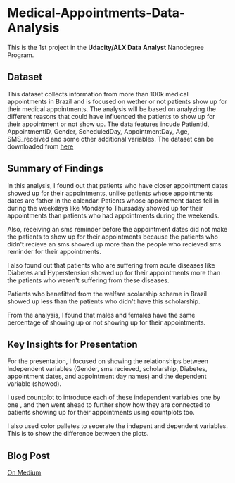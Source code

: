 # Medical-Appointments-Data-Analysis

This is the 1st project in the **Udacity/ALX Data Analyst** Nanodegree Program.

## Dataset

This dataset collects information from more than 100k medical appointments in Brazil and is focused on wether or not patients show up for their medical appointments. 
The analysis will be based on analyzing the different reasons that could have influenced the patients to show up for their appointment or not show up. The data features
incude PatientId, AppointmentID, Gender, ScheduledDay, AppointmentDay, Age, SMS_received and some other additional variables. The dataset can be downloaded from 
[here](https://d17h27t6h515a5.cloudfront.net/topher/2017/October/59dd2e9a_noshowappointments-kagglev2-may-2016/noshowappointments-kagglev2-may-2016.csv)


## Summary of Findings

In this analysis, I found out that patients who have closer appointment dates showed up for their appointments, unlike patients whose appointments dates are father in the 
calendar. Patients whose appointment dates fell in during the weekdays like Monday to Thursaday showed up for their appointments than patients who had appointments during
the weekends. 

Also, receiving an sms reminder before the appointment dates did not make the patients to show up for their appointments because the patients who didn't recieve an sms 
showed up more than the people who recieved sms reminder for their appointments.

I also found out that patients who are suffering from acute diseases like Diabetes and Hyperstension showed up for their appointments more than the patients who 
weren't suffering from these diseases.

Patients who benefitted from the welfare scolarship scheme in Brazil showed up less than the patients who didn't have this scholarship.

From the analysis, I found that males and females have the same percentage of showing up or not showing up for their appointments.


## Key Insights for Presentation

For the presentation, I focused on showing the relationships between Independent variables (Gender, sms recieved, scholarship, Diabetes, appointment dates, and appointment
day names) and the dependent variable (showed).

I used countplot to introduce each of these independent variables one by one , and then went ahead to further show how they are connected 
to patients showing up for their appointments using countplots too.

I also used color palletes to seperate the indepent and dependent variables. This is to show the difference between the plots.

## Blog Post

[On Medium](https://medium.com/@danifedibah/exploration-and-analysis-of-medical-appointment-data-33f15897c1f7)
